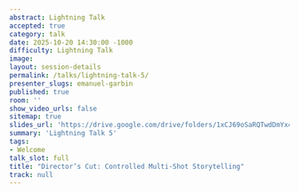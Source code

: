 ```yaml
---
abstract: Lightning Talk
accepted: true
category: talk
date: 2025-10-20 14:30:00 -1000
difficulty: Lightning Talk
image:
layout: session-details
permalink: /talks/lightning-talk-5/
presenter_slugs: emanuel-garbin
published: true
room: ''
show_video_urls: false
sitemap: true
slides_url: 'https://drive.google.com/drive/folders/1xCJ69oSaRQTwdDmYx4IFC0ncVpeWrv1H'
summary: 'Lightning Talk 5'
tags:
- Welcome
talk_slot: full
title: "Director’s Cut: Controlled Multi-Shot Storytelling"
track: null
---
```

